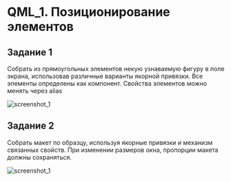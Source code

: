 # QML_1. Позиционирование элементов

## Задание 1

Собрать из прямоугольных элементов некую узнаваемую фигуру в поле экрана, использовав различные варианты якорной привязки.
Все элементы определены как компонент. Свойства элементов можно менять через alias

![screenshot_1](https://github.com/EkaterinaKugot/qml/blob/main/1_task/frog.png)

## Задание 2

Собрать макет по образцу, используя якорные привязки и механизм связанных свойств. При изменении размеров окна, пропорции макета должны сохраняться.

![screenshot_1](https://github.com/EkaterinaKugot/qml/blob/main/2_task/layout.png)

